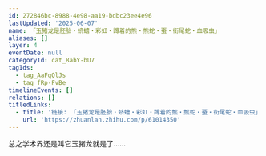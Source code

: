```yaml
---
id: 272846bc-8988-4e98-aa19-bdbc23ee4e96
lastUpdated: '2025-06-07'
name: 「玉猪龙是胚胎・蛴螬・彩虹・蹲着的熊・熊蛇・蚕・衔尾蛇・血吸虫」
aliases: []
layer: 4
eventDate: null
categoryId: cat_8abY-bU7
tagIds:
  - tag_AaFqQlJs
  - tag_fRp-FvBe
timelineEvents: []
relations: []
titledLinks:
  - title: '链接: 「玉猪龙是胚胎・蛴螬・彩虹・蹲着的熊・熊蛇・蚕・衔尾蛇・血吸虫」'
    url: 'https://zhuanlan.zhihu.com/p/61014350'
---
```

总之学术界还是叫它玉猪龙就是了……
